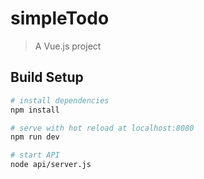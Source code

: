 # simpleTodo

> A Vue.js project

## Build Setup

``` bash
# install dependencies
npm install

# serve with hot reload at localhost:8080
npm run dev

# start API
node api/server.js
